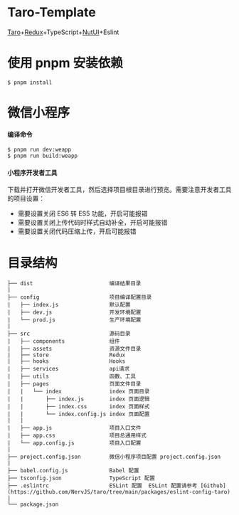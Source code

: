 # Taro-Template
[Taro](https://taro-docs.jd.com/docs/)+[Redux](https://www.redux.org.cn/tutorials/)+TypeScript+[NutUI](https://nutui.jd.com/)+Eslint



# 使用 pnpm 安装依赖
```
$ pnpm install
```

# 微信小程序
#### 编译命令
```
$ pnpm run dev:weapp
$ pnpm run build:weapp
```
#### 小程序开发者工具
下载并打开微信开发者工具，然后选择项目根目录进行预览。需要注意开发者工具的项目设置：
- 需要设置关闭 ES6 转 ES5 功能，开启可能报错
- 需要设置关闭上传代码时样式自动补全，开启可能报错
- 需要设置关闭代码压缩上传，开启可能报错


# 目录结构
```
├── dist                        编译结果目录
|
├── config                      项目编译配置目录
|   ├── index.js                默认配置
|   ├── dev.js                  开发环境配置
|   └── prod.js                 生产环境配置
|
├── src                         源码目录
|   ├── components              组件
|   ├── assets                  资源文件目录
|   ├── store                   Redux
|   ├── hooks                   Hooks
|   ├── services                api请求
|   ├── utils                   函数、工具
|   ├── pages                   页面文件目录
|   |   └── index               index 页面目录
|   |       ├── index.js        index 页面逻辑
|   |       ├── index.css       index 页面样式
|   |       └── index.config.js index 页面配置
|   |
|   ├── app.js                  项目入口文件
|   ├── app.css                 项目总通用样式
|   └── app.config.js           项目入口配置
|
├── project.config.json         微信小程序项目配置 project.config.json
|
├── babel.config.js             Babel 配置
├── tsconfig.json               TypeScript 配置
├── .eslintrc                   ESLint 配置  ESLint 配置请参考 [Github](https://github.com/NervJS/taro/tree/main/packages/eslint-config-taro)
|
└── package.json
```


